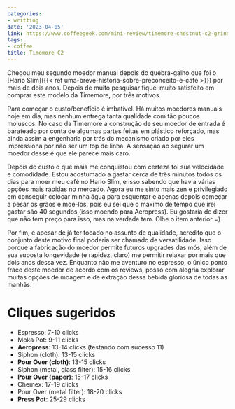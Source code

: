 ```yaml
---
categories:
- writting
date: '2023-04-05'
link: https://www.coffeegeek.com/mini-review/timemore-chestnut-c2-grinder-first-look
tags:
- coffee
title: Timemore C2
---
```


Chegou meu segundo moedor manual depois do quebra-galho que foi o [Hario Slim]({{< ref uma-breve-historia-sobre-preconceito-e-cafe >}}) por mais de dois anos. Depois de muito pesquisar fiquei muito satisfeito em comprar este modelo da Timemore, por três motivos.

Para começar o custo/benefício é imbatível. Há muitos moedores manuais hoje em dia, mas nenhum entrega tanta qualidade com tão poucos moluscos. No caso da Timemore a construção de seu moedor de entrada é barateado por conta de algumas partes feitas em plástico reforçado, mas ainda assim a engenharia por trás do mecanismo criado por eles impressiona por não ser um top de linha. A sensação ao segurar um moedor desse é que ele parece mais caro.

Depois do custo o que mais me conquistou com certeza foi sua velocidade e comodidade. Estou acostumado a gastar cerca de três minutos todos os dias para moer meu café no Hario Slim, e isso sabendo que havia várias opções mais rápidas no mercado. Agora eu me sinto mais zen e privilegiado em conseguir colocar minha água para esquentar e apenas depois começar a pesar os grãos e moê-los, pois eu sei que o máximo de tempo que irei gastar são 40 segundos (isso moendo para Aeropress). Eu gostaria de dizer que não tem preço para isso, mas na verdade tem. Olhe o item anterior =)

Por fim, e apesar de já ter tocado no assunto de qualidade, acredito que o conjunto deste motivo final poderia ser chamado de versatilidade. Isso porque a fabricação do moedor permite futuros upgrades das mós, além de sua suposta longevidade (e rapidez, claro) me permitir relaxar por mais que dois anos dessa vez. Enquanto não me aventuro no espresso, o único ponto fraco deste moedor de acordo com os reviews, posso com alegria explorar muitas opções de moagem e de extração dessa bebida gloriosa de todas as manhãs.

# Cliques sugeridos

 - Espresso: 7-10 clicks
 - Moka Pot: 9-11 clicks
 - **Aeropress**: 13-14 clicks (testando com sucesso 11)
 - Siphon (cloth): 13-15 clicks
 - **Pour Over (cloth)**: 13-15 clicks
 - Siphon (metal, glass filter): 15-16 clicks
 - **Pour Over (paper)**: 15-17 clicks
 - Chemex: 17-19 clicks
 - Pour Over (metal filter): 18-20 clicks
 - **Press Pot**: 25-29 clicks

